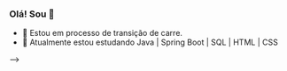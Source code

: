 ### Olá! Sou   👋

- 🔭 Estou em processo de transição de carre.
- 🌱  Atualmente estou estudando Java | Spring Boot | SQL | HTML | CSS

-->
